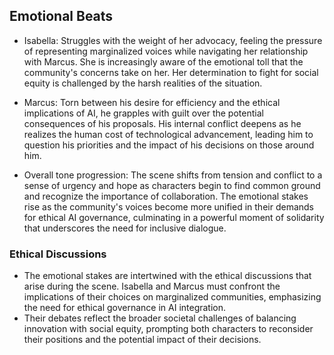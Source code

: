 ## Emotional Beats
- Isabella: Struggles with the weight of her advocacy, feeling the pressure of representing marginalized voices while navigating her relationship with Marcus. She is increasingly aware of the emotional toll that the community's concerns take on her. Her determination to fight for social equity is challenged by the harsh realities of the situation.

- Marcus: Torn between his desire for efficiency and the ethical implications of AI, he grapples with guilt over the potential consequences of his proposals. His internal conflict deepens as he realizes the human cost of technological advancement, leading him to question his priorities and the impact of his decisions on those around him.

- Overall tone progression: The scene shifts from tension and conflict to a sense of urgency and hope as characters begin to find common ground and recognize the importance of collaboration. The emotional stakes rise as the community's voices become more unified in their demands for ethical AI governance, culminating in a powerful moment of solidarity that underscores the need for inclusive dialogue.

### Ethical Discussions
- The emotional stakes are intertwined with the ethical discussions that arise during the scene. Isabella and Marcus must confront the implications of their choices on marginalized communities, emphasizing the need for ethical governance in AI integration.
- Their debates reflect the broader societal challenges of balancing innovation with social equity, prompting both characters to reconsider their positions and the potential impact of their decisions.
